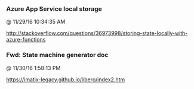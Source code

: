 ﻿### Azure App Service local storage
@ 11/29/16 10:34:35 AM

http://stackoverflow.com/questions/36973998/storing-state-locally-with-azure-functions

### Fwd: State machine generator doc
@ 11/30/16 1:58:13 PM


https://imatix-legacy.github.io/libero/index2.htm


